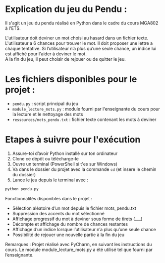 # Explication du jeu du Pendu :

Il s'agit un jeu du pendu réalisé en Python dans le cadre du cours MGA802 à l'ETS.

L'utilisateur doit deviner un mot choisi au hasard dans un fichier texte.  
L'utilisateur a 6 chances pour trouver le mot. Il doit proposer une lettre a chaque tentative.
Si l’utilisateur n’a plus qu’une seule chance, un indice lui est affiché pour l'aider à deviner le mot.  
A la fin du jeu, il peut choisir de rejouer ou de quitter le jeu.

# Les fichiers disponibles pour le projet :

- `pendu.py` : script principal du jeu
- `module_lecture_mots.py` : module fourni par l'enseignante du cours pour la lecture et le nettoyage des mots 
- `ressources/mots_pendu.txt` : fichier texte contenant les mots à deviner

# Etapes à suivre pour l'exécution

1. Assure-toi d’avoir Python installé sur ton ordinateur
2. Clone ce dépôt ou télécharge-le
3. Ouvre un terminal (PowerShell si t'es sur Windows)
4. Va dans le dossier du projet avec la commande `cd` (et insere le chemin du dossier)
4. Lance le jeu depuis le terminal avec :

```bash
python pendu.py
```

Fonctionnalités disponibles dans le projet :
- Sélection aléatoire d’un mot depuis le fichier mots_pendu.txt
- Suppression des accents du mot sélectionné
- Affichage progressif du mot à deviner sous forme de tirets (___)
- Décompte et affichage du nombre de chances restantes
- Affichage d’un indice lorsque l’utilisateur n’a plus qu’une seule chance
- Possibilité de rejouer une nouvelle partie à la fin du jeu

Remarques :
Projet réalisé avec PyCharm, en suivant les instructions du cours.
Le module module_lecture_mots.py a été utilisé tel que fourni par l’enseignante.
